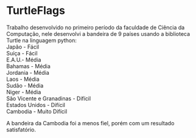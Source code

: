 # TurtleFlags
Trabalho desenvolvido no primeiro período da faculdade de Ciência da Computação, nele desenvolvi a bandeira de 9 países usando a biblioteca Turtle na linguagem python:  
Japão - Fácil  
Suíça - Fácil  
E.A.U.- Média  
Bahamas - Média  
Jordania - Média  
Laos - Média  
Sudão - Média  
Niger - Média  
São Vicente e Granadinas - Difícil  
Estados Unidos - Difícil  
Cambodia - Muito Difícil  
  
A bandeira da Cambodia foi a menos fiel, porém com um resultado satisfatório.  
